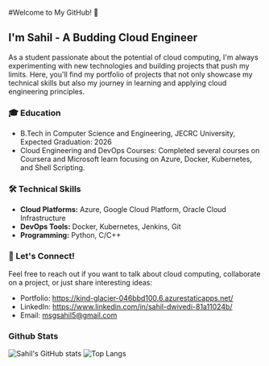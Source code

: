 #Welcome to My GitHub! 🚀

## I'm Sahil - A Budding Cloud Engineer 

As a student passionate about the potential of cloud computing, I'm always experimenting with new technologies and building projects that push my limits. Here, you'll find my portfolio of projects that not only showcase my technical skills but also my journey in learning and applying cloud engineering principles.

### 🎓 Education

- B.Tech in Computer Science and Engineering, JECRC University, Expected Graduation: 2026
- Cloud Engineering and DevOps Courses: Completed several courses on Coursera and Microsoft learn focusing on Azure, Docker, Kubernetes, and Shell Scripting.

### 🛠 Technical Skills

- **Cloud Platforms:** Azure, Google Cloud Platform, Oracle Cloud Infrastructure
- **DevOps Tools:** Docker, Kubernetes, Jenkins, Git
- **Programming:** Python, C/C++

### 🤝 Let's Connect!

Feel free to reach out if you want to talk about cloud computing, collaborate on a project, or just share interesting ideas:

- Portfolio: https://kind-glacier-046bbd100.6.azurestaticapps.net/
- LinkedIn: https://www.linkedin.com/in/sahil-dwivedi-81a11024b/
- Email: msgsahil5@gmail.com

### Github Stats

![Sahil's GitHub stats](https://github-readme-stats.vercel.app/api?username=sahilcmd3&show_icons=true&theme=radical)
![Top Langs](https://github-readme-stats.vercel.app/api/top-langs/?username=sahilcmd3&layout=compact)
<!---
sahilcmd3/sahilcmd3 is a ✨ special ✨ repository because its `README.md` (this file) appears on your GitHub profile.
You can click the Preview link to take a look at your changes.
--->
